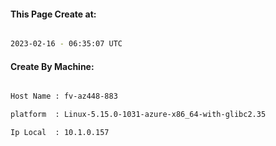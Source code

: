 
   
#### This Page Create at:

```bash

2023-02-16 - 06:35:07 UTC

```

#### Create By Machine:

```bash

Host Name : fv-az448-883

platform  : Linux-5.15.0-1031-azure-x86_64-with-glibc2.35

Ip Local  : 10.1.0.157

```

